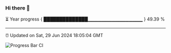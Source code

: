 ### Hi there 👋

⏳ Year progress { ██████████████▁▁▁▁▁▁▁▁▁▁▁▁▁▁▁▁ } 49.39 %

---

⏰ Updated on Sat, 29 Jun 2024 18:05:04 GMT

![Progress Bar CI](https://github.com/liununu/liununu/workflows/Progress%20Bar%20CI/badge.svg)
